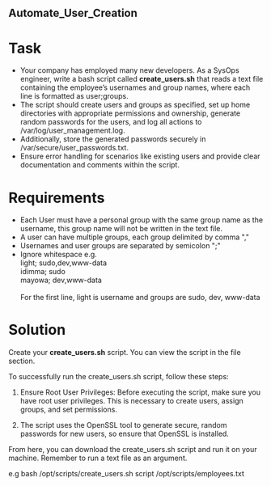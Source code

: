 ## Automate_User_Creation

# Task

* Your company has employed many new developers. As a SysOps engineer, write a bash script called **create_users.sh** that reads a text file containing the employee’s usernames and group names, where each line is formatted as user;groups. 
* The script should create users and groups as specified, set up home directories with appropriate permissions and ownership, generate random passwords for the users, and log all actions to /var/log/user_management.log. 
* Additionally, store the generated passwords securely in /var/secure/user_passwords.txt. 
* Ensure error handling for scenarios like existing users and provide clear documentation and comments within the script.

# Requirements

* Each User must have a personal group with the same group name as the username, this group name will not be written in the text file. 
* A user can have multiple groups, each group delimited by comma "," 
* Usernames and user groups are separated by semicolon ";"
* Ignore whitespace e.g. \
light; sudo,dev,www-data \
idimma; sudo \
mayowa; dev,www-data \
\
For the first line, light is username and groups are sudo, dev, www-data

# Solution

Create your **create_users.sh** script. You can view the script in the file section. 

To successfully run the create_users.sh script, follow these steps: 

1. Ensure Root User Privileges:
   Before executing the script, make sure you have root user privileges. This is necessary to create users, assign groups, and set permissions.
   
2. The script uses the OpenSSL tool to generate secure, random passwords for new users, so ensure that OpenSSL is installed. 

From here, you can download the create_users.sh script and run it on your machine. Remember to run a text file as an argument. 

e.g bash /opt/scripts/create_users.sh script /opt/scripts/employees.txt

